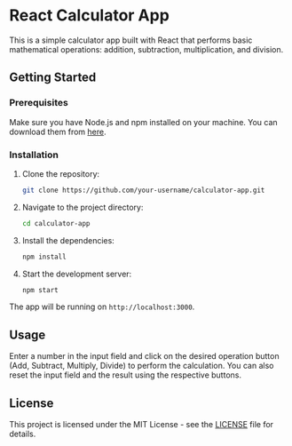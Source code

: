 # React Calculator App

This is a simple calculator app built with React that performs basic mathematical operations: addition, subtraction, multiplication, and division.

## Getting Started

### Prerequisites

Make sure you have Node.js and npm installed on your machine. You can download them from [here](https://nodejs.org/).

### Installation

1. Clone the repository:
    ```sh
    git clone https://github.com/your-username/calculator-app.git
    ```

2. Navigate to the project directory:
    ```sh
    cd calculator-app
    ```

3. Install the dependencies:
    ```sh
    npm install
    ```

4. Start the development server:
    ```sh
    npm start
    ```

The app will be running on `http://localhost:3000`.

## Usage

Enter a number in the input field and click on the desired operation button (Add, Subtract, Multiply, Divide) to perform the calculation. You can also reset the input field and the result using the respective buttons.

## License

This project is licensed under the MIT License - see the [LICENSE](LICENSE) file for details.
